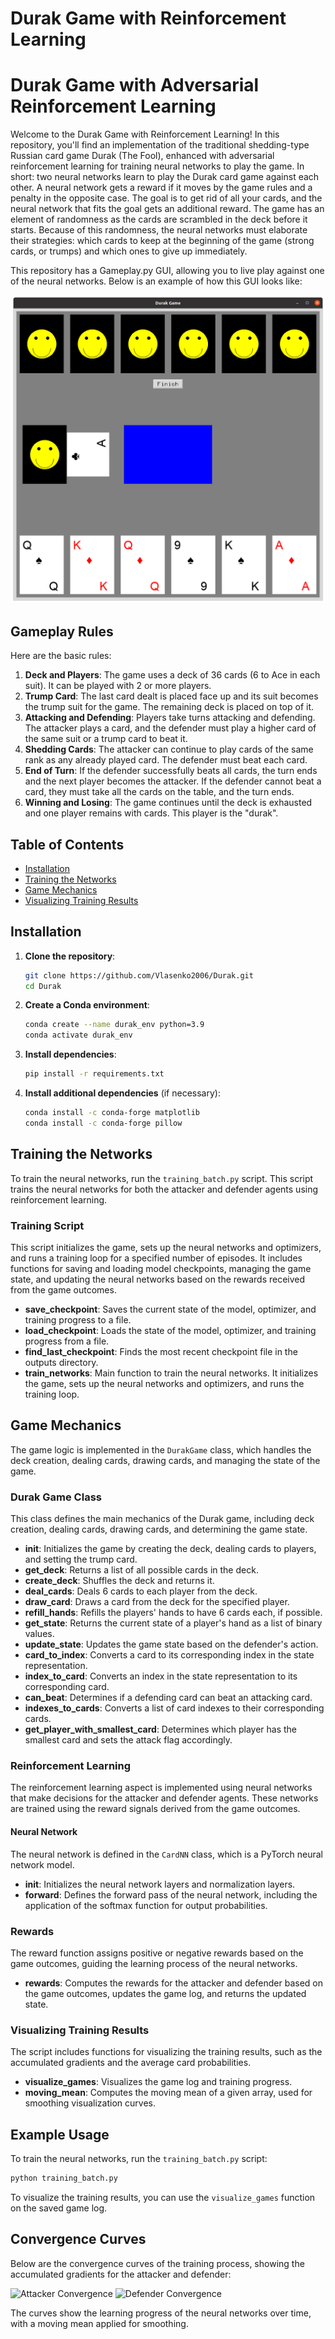 # Durak Game with Reinforcement Learning
# Durak Game with Adversarial Reinforcement Learning

Welcome to the Durak Game with Reinforcement Learning! In this repository, you'll find an implementation of the traditional shedding-type Russian card game Durak (The Fool), enhanced with adversarial reinforcement learning for training neural networks to play the game. In short: two neural networks learn to play the Durak card game against each other. A neural network gets a reward if it moves by the game rules and a penalty in the opposite case. The goal is to get rid of all your cards, and the neural network that fits the goal gets an additional reward. The game has an element of randomness as the cards are scrambled in the deck before it starts. Because of this randomness, the neural networks must elaborate their strategies: which cards to keep at the beginning of the game (strong cards, or trumps) and which ones to give up immediately. 

This repository has a Gameplay.py GUI, allowing you to live play against one of the neural networks.  Below is an example of how this GUI looks like:


![Example of a fameplay](https://github.com/Vlasenko2006/Durak/blob/main/Durak_game.png)

## Gameplay Rules

Here are the basic rules:

1. **Deck and Players**: The game uses a deck of 36 cards (6 to Ace in each suit). It can be played with 2 or more players.
2. **Trump Card**: The last card dealt is placed face up and its suit becomes the trump suit for the game. The remaining deck is placed on top of it.
3. **Attacking and Defending**: Players take turns attacking and defending. The attacker plays a card, and the defender must play a higher card of the same suit or a trump card to beat it.
4. **Shedding Cards**: The attacker can continue to play cards of the same rank as any already played card. The defender must beat each card.
5. **End of Turn**: If the defender successfully beats all cards, the turn ends and the next player becomes the attacker. If the defender cannot beat a card, they must take all the cards on the table, and the turn ends.
6. **Winning and Losing**: The game continues until the deck is exhausted and one player remains with cards. This player is the "durak".


## Table of Contents
- [Installation](#installation)
- [Training the Networks](#training-the-networks)
- [Game Mechanics](#game-mechanics)
- [Visualizing Training Results](#visualizing-training-results)

## Installation

1. **Clone the repository**:
   ```sh
   git clone https://github.com/Vlasenko2006/Durak.git
   cd Durak
   ```

2. **Create a Conda environment**:
   ```sh
   conda create --name durak_env python=3.9
   conda activate durak_env
   ```

3. **Install dependencies**:
   ```sh
   pip install -r requirements.txt
   ```

4. **Install additional dependencies** (if necessary):
   ```sh
   conda install -c conda-forge matplotlib
   conda install -c conda-forge pillow
   ```

## Training the Networks

To train the neural networks, run the `training_batch.py` script. This script trains the neural networks for both the attacker and defender agents using reinforcement learning.

### Training Script

This script initializes the game, sets up the neural networks and optimizers, and runs a training loop for a specified number of episodes. It includes functions for saving and loading model checkpoints, managing the game state, and updating the neural networks based on the rewards received from the game outcomes.

- **save_checkpoint**: Saves the current state of the model, optimizer, and training progress to a file.
- **load_checkpoint**: Loads the state of the model, optimizer, and training progress from a file.
- **find_last_checkpoint**: Finds the most recent checkpoint file in the outputs directory.
- **train_networks**: Main function to train the neural networks. It initializes the game, sets up the neural networks and optimizers, and runs the training loop.

## Game Mechanics

The game logic is implemented in the `DurakGame` class, which handles the deck creation, dealing cards, drawing cards, and managing the state of the game.

### Durak Game Class

This class defines the main mechanics of the Durak game, including deck creation, dealing cards, drawing cards, and determining the game state.

- **__init__**: Initializes the game by creating the deck, dealing cards to players, and setting the trump card.
- **get_deck**: Returns a list of all possible cards in the deck.
- **create_deck**: Shuffles the deck and returns it.
- **deal_cards**: Deals 6 cards to each player from the deck.
- **draw_card**: Draws a card from the deck for the specified player.
- **refill_hands**: Refills the players' hands to have 6 cards each, if possible.
- **get_state**: Returns the current state of a player's hand as a list of binary values.
- **update_state**: Updates the game state based on the defender's action.
- **card_to_index**: Converts a card to its corresponding index in the state representation.
- **index_to_card**: Converts an index in the state representation to its corresponding card.
- **can_beat**: Determines if a defending card can beat an attacking card.
- **indexes_to_cards**: Converts a list of card indexes to their corresponding cards.
- **get_player_with_smallest_card**: Determines which player has the smallest card and sets the attack flag accordingly.

### Reinforcement Learning

The reinforcement learning aspect is implemented using neural networks that make decisions for the attacker and defender agents. These networks are trained using the reward signals derived from the game outcomes.

#### Neural Network

The neural network is defined in the `CardNN` class, which is a PyTorch neural network model.

- **__init__**: Initializes the neural network layers and normalization layers.
- **forward**: Defines the forward pass of the neural network, including the application of the softmax function for output probabilities.

### Rewards

The reward function assigns positive or negative rewards based on the game outcomes, guiding the learning process of the neural networks.

- **rewards**: Computes the rewards for the attacker and defender based on the game outcomes, updates the game log, and returns the updated state.

### Visualizing Training Results

The script includes functions for visualizing the training results, such as the accumulated gradients and the average card probabilities.

- **visualize_games**: Visualizes the game log and training progress.
- **moving_mean**: Computes the moving mean of a given array, used for smoothing visualization curves.

## Example Usage

To train the neural networks, run the `training_batch.py` script:

```sh
python training_batch.py
```

To visualize the training results, you can use the `visualize_games` function on the saved game log.

## Convergence Curves

Below are the convergence curves of the training process, showing the accumulated gradients for the attacker and defender:

![Attacker Convergence](images/attacker_convergence.png)
![Defender Convergence](images/defender_convergence.png)

The curves show the learning progress of the neural networks over time, with a moving mean applied for smoothing.
